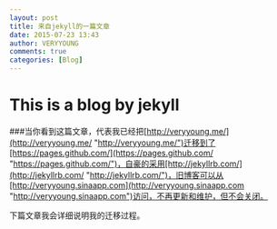 ```yaml
---
layout: post
title: 来自jekyll的一篇文章
date: 2015-07-23 13:43
author: VERYYOUNG
comments: true
categories: [Blog]
---
```


<h1>This is a blog by jekyll</h1>

###当你看到这篇文章，代表我已经把[http://veryyoung.me/](http://veryyoung.me/ "http://veryyoung.me/")迁移到了[https://pages.github.com/](https://pages.github.com/ "https://pages.github.com/")，自豪的采用[http://jekyllrb.com/](http://jekyllrb.com/ "http://jekyllrb.com/")，旧博客可以从[http://veryyoung.sinaapp.com](http://veryyoung.sinaapp.com "http://veryyoung.sinaapp.com")访问，不再更新和维护，但不会关闭。

下篇文章我会详细说明我的迁移过程。



